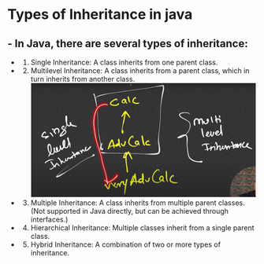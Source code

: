 # Types of Inheritance in java
## - In Java, there are several types of inheritance:
- 1. Single Inheritance: A class inherits from one parent class.
- 2. Multilevel Inheritance: A class inherits from a parent class, which in turn inherits from another class.
![Showing Types of inheritance](image-1.png)
- 3. Multiple Inheritance: A class inherits from multiple parent classes. (Not supported in Java directly, but can be achieved through interfaces.)
- 4. Hierarchical Inheritance: Multiple classes inherit from a single parent class.
- 5. Hybrid Inheritance: A combination of two or more types of inheritance.
